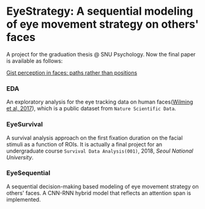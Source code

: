 # EyeStrategy: A sequential modeling of eye movement strategy on others' faces

A project for the graduation thesis @ SNU Psychology. Now the final paper is available as follows:

[Gist perception in faces: paths rather than positions](https://www.dropbox.com/s/cnpdok10q8swjet/GistPerceptionInFaces.pdf?dl=1)

### EDA 

An exploratory analysis for the eye tracking data on human faces([Wilming et al, 2017](https://www.nature.com/articles/sdata2016126)), which is a public dataset from `Nature Scientific Data`.

### EyeSurvival

A survival analysis approach on the first fixation duration on the facial stimuli as a function of ROIs. It is actually a final project for an undergraduate course  `Survival Data Analysis(001)`, 2018, *Seoul National University*. 

### EyeSequential

A sequential decision-making based modeling of eye movement strategy on others' faces. A CNN-RNN hybrid model that reflects an attention span is implemented. 

